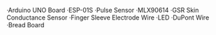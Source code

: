 ·Arduino UNO Board
·ESP-01S
·Pulse Sensor
·MLX90614
·GSR Skin Conductance Sensor
·Finger Sleeve Electrode Wire
·LED
·DuPont Wire
·Bread Board
